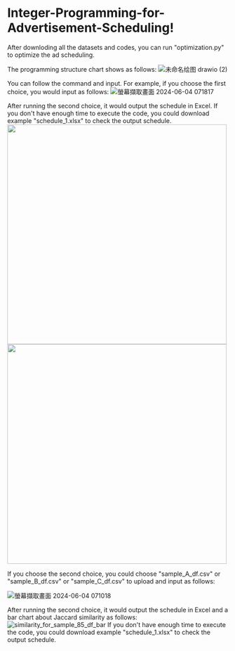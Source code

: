 # Integer-Programming-for-Advertisement-Scheduling!
After downloding all the datasets and codes, you can run "optimization.py" to optimize the ad scheduling.

The programming structure chart shows as follows:
![未命名绘图 drawio (2)](https://github.com/Angel1116/Integer-Programming-for-Advertisement-Scheduling/assets/103301338/fc033511-4a9a-4426-96e9-369748ac8688)

You can follow the command and input. For example, if you choose the first choice, you would input as follows:
![螢幕擷取畫面 2024-06-04 071817](https://github.com/Angel1116/Integer-Programming-for-Advertisement-Scheduling/assets/103301338/d012768c-f12a-469c-9f4d-626926290262)

After running the second choice, it would output the schedule in Excel.
If you don't have enough time to execute the code, you could download example "schedule_1.xlsx" to check the output schedule.
<img src="https://github.com/user-attachments/assets/8326d60e-ca9b-4976-80ee-797d7b379e15" width="500"/>
<img src="https://github.com/user-attachments/assets/6c3930cb-6a4d-4454-a999-3a6e9b7441ed" width="500"/>


If you choose the second choice, you could choose "sample_A_df.csv" or "sample_B_df.csv" or "sample_C_df.csv" to upload and input as follows:

![螢幕擷取畫面 2024-06-04 071018](https://github.com/Angel1116/Integer-Programming-for-Advertisement-Scheduling/assets/103301338/8502f19d-cb3a-4e50-a269-43afd85ac0f4)

After running the second choice, it would output the schedule in Excel and a bar chart about Jaccard similarity as follows:
![similarity_for_sample_85_df_bar](https://github.com/Angel1116/Integer-Programming-for-Advertisement-Scheduling/assets/103301338/ef483bf4-7c46-4e36-8136-f69532ef5887)
If you don't have enough time to execute the code, you could download example "schedule_1.xlsx" to check the output schedule.
